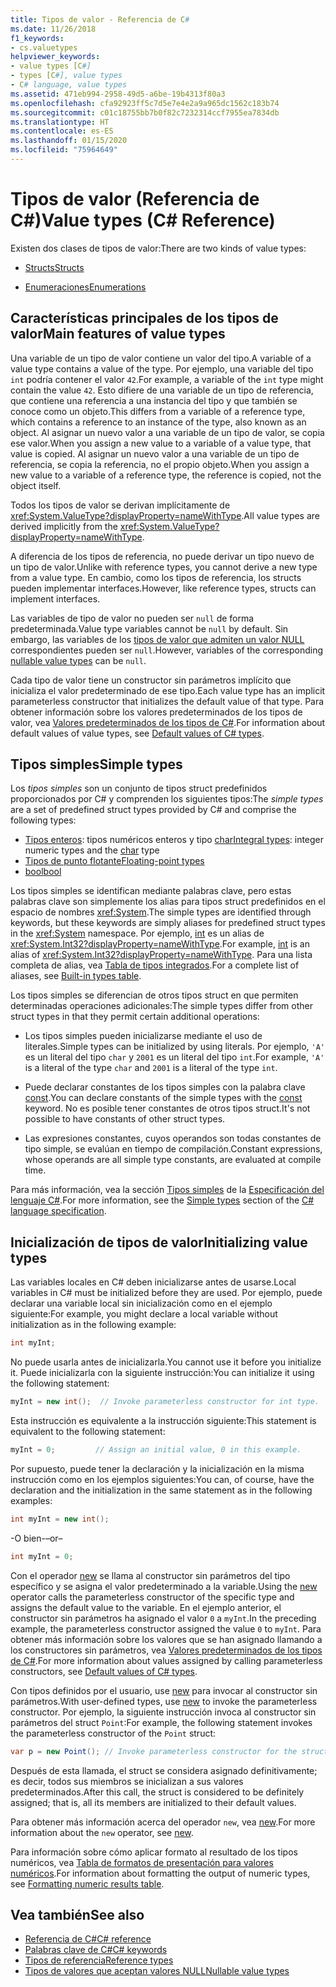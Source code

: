 ```yaml
---
title: Tipos de valor - Referencia de C#
ms.date: 11/26/2018
f1_keywords:
- cs.valuetypes
helpviewer_keywords:
- value types [C#]
- types [C#], value types
- C# language, value types
ms.assetid: 471eb994-2958-49d5-a6be-19b4313f80a3
ms.openlocfilehash: cfa92923ff5c7d5e7e4e2a9a965dc1562c183b74
ms.sourcegitcommit: c01c18755bb7b0f82c7232314ccf7955ea7834db
ms.translationtype: HT
ms.contentlocale: es-ES
ms.lasthandoff: 01/15/2020
ms.locfileid: "75964649"
---
```

# <a name="value-types-c-reference"></a><span data-ttu-id="68aac-102">Tipos de valor (Referencia de C#)</span><span class="sxs-lookup"><span data-stu-id="68aac-102">Value types (C# Reference)</span></span>

<span data-ttu-id="68aac-103">Existen dos clases de tipos de valor:</span><span class="sxs-lookup"><span data-stu-id="68aac-103">There are two kinds of value types:</span></span>

- [<span data-ttu-id="68aac-104">Structs</span><span class="sxs-lookup"><span data-stu-id="68aac-104">Structs</span></span>](struct.md)

- [<span data-ttu-id="68aac-105">Enumeraciones</span><span class="sxs-lookup"><span data-stu-id="68aac-105">Enumerations</span></span>](../builtin-types/enum.md)

## <a name="main-features-of-value-types"></a><span data-ttu-id="68aac-106">Características principales de los tipos de valor</span><span class="sxs-lookup"><span data-stu-id="68aac-106">Main features of value types</span></span>

<span data-ttu-id="68aac-107">Una variable de un tipo de valor contiene un valor del tipo.</span><span class="sxs-lookup"><span data-stu-id="68aac-107">A variable of a value type contains a value of the type.</span></span> <span data-ttu-id="68aac-108">Por ejemplo, una variable del tipo `int` podría contener el valor `42`.</span><span class="sxs-lookup"><span data-stu-id="68aac-108">For example, a variable of the `int` type might contain the value `42`.</span></span> <span data-ttu-id="68aac-109">Esto difiere de una variable de un tipo de referencia, que contiene una referencia a una instancia del tipo y que también se conoce como un objeto.</span><span class="sxs-lookup"><span data-stu-id="68aac-109">This differs from a variable of a reference type, which contains a reference to an instance of the type, also known as an object.</span></span> <span data-ttu-id="68aac-110">Al asignar un nuevo valor a una variable de un tipo de valor, se copia ese valor.</span><span class="sxs-lookup"><span data-stu-id="68aac-110">When you assign a new value to a variable of a value type, that value is copied.</span></span> <span data-ttu-id="68aac-111">Al asignar un nuevo valor a una variable de un tipo de referencia, se copia la referencia, no el propio objeto.</span><span class="sxs-lookup"><span data-stu-id="68aac-111">When you assign a new value to a variable of a reference type, the reference is copied, not the object itself.</span></span>

<span data-ttu-id="68aac-112">Todos los tipos de valor se derivan implícitamente de <xref:System.ValueType?displayProperty=nameWithType>.</span><span class="sxs-lookup"><span data-stu-id="68aac-112">All value types are derived implicitly from the <xref:System.ValueType?displayProperty=nameWithType>.</span></span>

<span data-ttu-id="68aac-113">A diferencia de los tipos de referencia, no puede derivar un tipo nuevo de un tipo de valor.</span><span class="sxs-lookup"><span data-stu-id="68aac-113">Unlike with reference types, you cannot derive a new type from a value type.</span></span> <span data-ttu-id="68aac-114">En cambio, como los tipos de referencia, los structs pueden implementar interfaces.</span><span class="sxs-lookup"><span data-stu-id="68aac-114">However, like reference types, structs can implement interfaces.</span></span>

<span data-ttu-id="68aac-115">Las variables de tipo de valor no pueden ser `null` de forma predeterminada.</span><span class="sxs-lookup"><span data-stu-id="68aac-115">Value type variables cannot be `null` by default.</span></span> <span data-ttu-id="68aac-116">Sin embargo, las variables de los [tipos de valor que admiten un valor NULL](../builtin-types/nullable-value-types.md) correspondientes pueden ser `null`.</span><span class="sxs-lookup"><span data-stu-id="68aac-116">However, variables of the corresponding [nullable value types](../builtin-types/nullable-value-types.md) can be `null`.</span></span>

<span data-ttu-id="68aac-117">Cada tipo de valor tiene un constructor sin parámetros implícito que inicializa el valor predeterminado de ese tipo.</span><span class="sxs-lookup"><span data-stu-id="68aac-117">Each value type has an implicit parameterless constructor that initializes the default value of that type.</span></span> <span data-ttu-id="68aac-118">Para obtener información sobre los valores predeterminados de los tipos de valor, vea [Valores predeterminados de los tipos de C#](../builtin-types/default-values.md).</span><span class="sxs-lookup"><span data-stu-id="68aac-118">For information about default values of value types, see [Default values of C# types](../builtin-types/default-values.md).</span></span>

## <a name="simple-types"></a><span data-ttu-id="68aac-119">Tipos simples</span><span class="sxs-lookup"><span data-stu-id="68aac-119">Simple types</span></span>

<span data-ttu-id="68aac-120">Los *tipos simples* son un conjunto de tipos struct predefinidos proporcionados por C# y comprenden los siguientes tipos:</span><span class="sxs-lookup"><span data-stu-id="68aac-120">The *simple types* are a set of predefined struct types provided by C# and comprise the following types:</span></span>

- <span data-ttu-id="68aac-121">[Tipos enteros](../builtin-types/integral-numeric-types.md): tipos numéricos enteros y tipo [char](../builtin-types/char.md)</span><span class="sxs-lookup"><span data-stu-id="68aac-121">[Integral types](../builtin-types/integral-numeric-types.md): integer numeric types and the [char](../builtin-types/char.md) type</span></span>
- [<span data-ttu-id="68aac-122">Tipos de punto flotante</span><span class="sxs-lookup"><span data-stu-id="68aac-122">Floating-point types</span></span>](../builtin-types/floating-point-numeric-types.md)
- [<span data-ttu-id="68aac-123">bool</span><span class="sxs-lookup"><span data-stu-id="68aac-123">bool</span></span>](../builtin-types/bool.md)

<span data-ttu-id="68aac-124">Los tipos simples se identifican mediante palabras clave, pero estas palabras clave son simplemente los alias para tipos struct predefinidos en el espacio de nombres <xref:System>.</span><span class="sxs-lookup"><span data-stu-id="68aac-124">The simple types are identified through keywords, but these keywords are simply aliases for predefined struct types in the <xref:System> namespace.</span></span> <span data-ttu-id="68aac-125">Por ejemplo, [int](../builtin-types/integral-numeric-types.md) es un alias de <xref:System.Int32?displayProperty=nameWithType>.</span><span class="sxs-lookup"><span data-stu-id="68aac-125">For example, [int](../builtin-types/integral-numeric-types.md) is an alias of <xref:System.Int32?displayProperty=nameWithType>.</span></span> <span data-ttu-id="68aac-126">Para una lista completa de alias, vea [Tabla de tipos integrados](built-in-types-table.md).</span><span class="sxs-lookup"><span data-stu-id="68aac-126">For a complete list of aliases, see [Built-in types table](built-in-types-table.md).</span></span>

<span data-ttu-id="68aac-127">Los tipos simples se diferencian de otros tipos struct en que permiten determinadas operaciones adicionales:</span><span class="sxs-lookup"><span data-stu-id="68aac-127">The simple types differ from other struct types in that they permit certain additional operations:</span></span>

- <span data-ttu-id="68aac-128">Los tipos simples pueden inicializarse mediante el uso de literales.</span><span class="sxs-lookup"><span data-stu-id="68aac-128">Simple types can be initialized by using literals.</span></span> <span data-ttu-id="68aac-129">Por ejemplo, `'A'` es un literal del tipo `char` y `2001` es un literal del tipo `int`.</span><span class="sxs-lookup"><span data-stu-id="68aac-129">For example, `'A'` is a literal of the type `char` and `2001` is a literal of the type `int`.</span></span>

- <span data-ttu-id="68aac-130">Puede declarar constantes de los tipos simples con la palabra clave [const](const.md).</span><span class="sxs-lookup"><span data-stu-id="68aac-130">You can declare constants of the simple types with the [const](const.md) keyword.</span></span> <span data-ttu-id="68aac-131">No es posible tener constantes de otros tipos struct.</span><span class="sxs-lookup"><span data-stu-id="68aac-131">It's not possible to have constants of other struct types.</span></span>

- <span data-ttu-id="68aac-132">Las expresiones constantes, cuyos operandos son todas constantes de tipo simple, se evalúan en tiempo de compilación.</span><span class="sxs-lookup"><span data-stu-id="68aac-132">Constant expressions, whose operands are all simple type constants, are evaluated at compile time.</span></span>

<span data-ttu-id="68aac-133">Para más información, vea la sección [Tipos simples](~/_csharplang/spec/types.md#simple-types) de la [Especificación del lenguaje C#](/dotnet/csharp/language-reference/language-specification/introduction).</span><span class="sxs-lookup"><span data-stu-id="68aac-133">For more information, see the [Simple types](~/_csharplang/spec/types.md#simple-types) section of the [C# language specification](/dotnet/csharp/language-reference/language-specification/introduction).</span></span>

## <a name="initializing-value-types"></a><span data-ttu-id="68aac-134">Inicialización de tipos de valor</span><span class="sxs-lookup"><span data-stu-id="68aac-134">Initializing value types</span></span>

<span data-ttu-id="68aac-135">Las variables locales en C# deben inicializarse antes de usarse.</span><span class="sxs-lookup"><span data-stu-id="68aac-135">Local variables in C# must be initialized before they are used.</span></span> <span data-ttu-id="68aac-136">Por ejemplo, puede declarar una variable local sin inicialización como en el ejemplo siguiente:</span><span class="sxs-lookup"><span data-stu-id="68aac-136">For example, you might declare a local variable without initialization as in the following example:</span></span>

```csharp
int myInt;
```

<span data-ttu-id="68aac-137">No puede usarla antes de inicializarla.</span><span class="sxs-lookup"><span data-stu-id="68aac-137">You cannot use it before you initialize it.</span></span> <span data-ttu-id="68aac-138">Puede inicializarla con la siguiente instrucción:</span><span class="sxs-lookup"><span data-stu-id="68aac-138">You can initialize it using the following statement:</span></span>

```csharp
myInt = new int();  // Invoke parameterless constructor for int type.
```

<span data-ttu-id="68aac-139">Esta instrucción es equivalente a la instrucción siguiente:</span><span class="sxs-lookup"><span data-stu-id="68aac-139">This statement is equivalent to the following statement:</span></span>

```csharp
myInt = 0;         // Assign an initial value, 0 in this example.
```

<span data-ttu-id="68aac-140">Por supuesto, puede tener la declaración y la inicialización en la misma instrucción como en los ejemplos siguientes:</span><span class="sxs-lookup"><span data-stu-id="68aac-140">You can, of course, have the declaration and the initialization in the same statement as in the following examples:</span></span>

```csharp
int myInt = new int();
```

<span data-ttu-id="68aac-141">-O bien-</span><span class="sxs-lookup"><span data-stu-id="68aac-141">–or–</span></span>

```csharp
int myInt = 0;
```

<span data-ttu-id="68aac-142">Con el operador [new](../operators/new-operator.md) se llama al constructor sin parámetros del tipo específico y se asigna el valor predeterminado a la variable.</span><span class="sxs-lookup"><span data-stu-id="68aac-142">Using the [new](../operators/new-operator.md) operator calls the parameterless constructor of the specific type and assigns the default value to the variable.</span></span> <span data-ttu-id="68aac-143">En el ejemplo anterior, el constructor sin parámetros ha asignado el valor `0` a `myInt`.</span><span class="sxs-lookup"><span data-stu-id="68aac-143">In the preceding example, the parameterless constructor assigned the value `0` to `myInt`.</span></span> <span data-ttu-id="68aac-144">Para obtener más información sobre los valores que se han asignado llamando a los constructores sin parámetros, vea [Valores predeterminados de los tipos de C#](../builtin-types/default-values.md).</span><span class="sxs-lookup"><span data-stu-id="68aac-144">For more information about values assigned by calling parameterless constructors, see [Default values of C# types](../builtin-types/default-values.md).</span></span>

<span data-ttu-id="68aac-145">Con tipos definidos por el usuario, use [new](../operators/new-operator.md) para invocar al constructor sin parámetros.</span><span class="sxs-lookup"><span data-stu-id="68aac-145">With user-defined types, use [new](../operators/new-operator.md) to invoke the parameterless constructor.</span></span> <span data-ttu-id="68aac-146">Por ejemplo, la siguiente instrucción invoca al constructor sin parámetros del struct `Point`:</span><span class="sxs-lookup"><span data-stu-id="68aac-146">For example, the following statement invokes the parameterless constructor of the `Point` struct:</span></span>

```csharp
var p = new Point(); // Invoke parameterless constructor for the struct.
```

<span data-ttu-id="68aac-147">Después de esta llamada, el struct se considera asignado definitivamente; es decir, todos sus miembros se inicializan a sus valores predeterminados.</span><span class="sxs-lookup"><span data-stu-id="68aac-147">After this call, the struct is considered to be definitely assigned; that is, all its members are initialized to their default values.</span></span>

<span data-ttu-id="68aac-148">Para obtener más información acerca del operador `new`, vea [new](../operators/new-operator.md).</span><span class="sxs-lookup"><span data-stu-id="68aac-148">For more information about the `new` operator, see [new](../operators/new-operator.md).</span></span>

<span data-ttu-id="68aac-149">Para información sobre cómo aplicar formato al resultado de los tipos numéricos, vea [Tabla de formatos de presentación para valores numéricos](formatting-numeric-results-table.md).</span><span class="sxs-lookup"><span data-stu-id="68aac-149">For information about formatting the output of numeric types, see [Formatting numeric results table](formatting-numeric-results-table.md).</span></span>

## <a name="see-also"></a><span data-ttu-id="68aac-150">Vea también</span><span class="sxs-lookup"><span data-stu-id="68aac-150">See also</span></span>

- [<span data-ttu-id="68aac-151">Referencia de C#</span><span class="sxs-lookup"><span data-stu-id="68aac-151">C# reference</span></span>](../index.md)
- [<span data-ttu-id="68aac-152">Palabras clave de C#</span><span class="sxs-lookup"><span data-stu-id="68aac-152">C# keywords</span></span>](index.md)
- [<span data-ttu-id="68aac-153">Tipos de referencia</span><span class="sxs-lookup"><span data-stu-id="68aac-153">Reference types</span></span>](reference-types.md)
- [<span data-ttu-id="68aac-154">Tipos de valores que aceptan valores NULL</span><span class="sxs-lookup"><span data-stu-id="68aac-154">Nullable value types</span></span>](../builtin-types/nullable-value-types.md)
